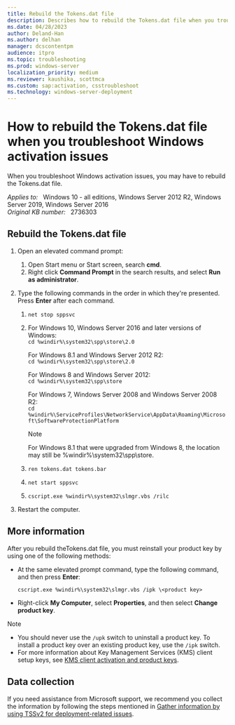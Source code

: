 ```yaml
---
title: Rebuild the Tokens.dat file
description: Describes how to rebuild the Tokens.dat file when you troubleshoot Windows activation issues.
ms.date: 04/28/2023
author: Deland-Han
ms.author: delhan
manager: dcscontentpm
audience: itpro
ms.topic: troubleshooting
ms.prod: windows-server
localization_priority: medium
ms.reviewer: kaushika, scottmca
ms.custom: sap:activation, csstroubleshoot
ms.technology: windows-server-deployment
---
```

# How to rebuild the Tokens.dat file when you troubleshoot Windows activation issues

When you troubleshoot Windows activation issues, you may have to rebuild the Tokens.dat file.

_Applies to:_ &nbsp; Windows 10 - all editions, Windows Server 2012 R2, Windows Server 2019, Windows Server 2016  
_Original KB number:_ &nbsp; 2736303

## Rebuild the Tokens.dat file

1. Open an elevated command prompt:

    1. Open Start menu or Start screen, search **cmd**.
    2. Right click **Command Prompt** in the search results, and select **Run as administrator**.

2. Type the following commands in the order in which they're presented. Press **Enter** after each command.

    1. `net stop sppsvc`

    2. For Windows 10, Windows Server 2016 and later versions of Windows:  
       `cd %windir%\system32\spp\store\2.0`

       For Windows 8.1 and Windows Server 2012 R2:  
       `cd %windir%\system32\spp\store\2.0`

       For Windows 8 and Windows Server 2012:  
       `cd %windir%\system32\spp\store`

       For Windows 7, Windows Server 2008 and Windows Server 2008 R2:  
       `cd %windir%\ServiceProfiles\NetworkService\AppData\Roaming\Microsoft\SoftwareProtectionPlatform`

       > [!NOTE]
       > For Windows 8.1 that were upgraded from Windows 8, the location may still be %windir%\system32\spp\store.

    3. `ren tokens.dat tokens.bar`

    4. `net start sppsvc`

    5. `cscript.exe %windir%\system32\slmgr.vbs /rilc`

3. Restart the computer.

## More information

After you rebuild theTokens.dat file, you must reinstall your product key by using one of the following methods:

- At the same elevated prompt command, type the following command, and then press **Enter**:
  
    `cscript.exe %windir%\system32\slmgr.vbs /ipk \<product key>`

- Right-click **My Computer**, select **Properties**, and then select **Change product key**.

> [!NOTE]
>
> - You should never use the `/upk` switch to uninstall a product key. To install a product key over an existing product key, use the `/ipk` switch.
> - For more information about Key Management Services (KMS) client setup keys, see [KMS client activation and product keys](/windows-server/get-started/kms-client-activation-keys).

## Data collection

If you need assistance from Microsoft support, we recommend you collect the information by following the steps mentioned in [Gather information by using TSSv2 for deployment-related issues](../../windows-client/windows-troubleshooters/gather-information-using-tssv2-deployment.md).
